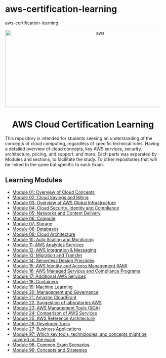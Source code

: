 # aws-certification-learning
aws-certification-learning


<p align="center">
  <img src="./images/extra/banner_aws.png" alt="aws" width=600 height=250>
</p>

<h1 align="center">
    AWS Cloud Certification Learning
</h1>

This repository is intended for students seeking an understanding of the concepts
of cloud computing, regardless of specific technical roles.
Having a detailed overview of cloud concepts, key AWS services, security, architecture, pricing, and support, and more.
Each parts was separated by Modules and sections, to facilitate the study.
To other repositories that will be linked to the same but specific to each Exam.

## Learning Modules

  - [Module 01: Overview of Cloud Concepts][01]
  - [Module 02: Cloud Savings and Billing][02]
  - [Module 03: Overview of AWS Global Infrastructure][03]
  - [Module 04: Cloud Security, Identity and Compliance][04]
  - [Module 05: Networks and Content Delivery][05]
  - [Module 06: Compute][06]
  - [Module 07: Storage][07]
  - [Module 08: Databases][08]
  - [Module 09: Cloud Architecture][09]
  - [Module 10: Auto Scaling and Monitoring][10]
  - [Module 11: AWS Analytics Services][11]
  - [Module 12: AWS Integration & Messaging][12]
  - [Module 13: Migration and Transfer][13]
  - [Module 14: Serverless Design Principles][14]
  - [Module 15: AWS Identity and Access Management (IAM)][15]
  - [Module 16: AWS Managed Services and Compliance Programs][16]
  - [Module 17: Additional AWS Services][17]
  - [Module 18: Containers][18]
  - [Module 19: Machine Learning][19]
  - [Module 20: Management and Governance][20]
  - [Module 21: Amazon CloudFront][21]
  - [Module 22: Suggestion of laboratories AWS][22]
  - [Module 23: AWS Management Tools (SOA)][23]
  - [Module 24: Comparison of AWS Services][24]
  - [Module 25: AWS Reference Architecture][25]
  - [Module 26: Developer Tools][26]
  - [Module 27: Business Applications ][27]
  - [Module 97: Which key tools, technologies, and concepts might be covered on the exam ][97]
  - [Module 98: Common‌ ‌Exam‌ ‌Scenarios‌ ‌][98]
  - [Module 99: Concepts‌ ‌and‌‌ Strategies][99]
 

[01]: https://github.com/weder96/aws-certification-learning/tree/main/module-1
[02]: https://github.com/weder96/aws-certification-learning/tree/main/module-2
[03]: https://github.com/weder96/aws-certification-learning/tree/main/module-3
[04]: https://github.com/weder96/aws-certification-learning/tree/main/module-4
[05]: https://github.com/weder96/aws-certification-learning/tree/main/module-5
[06]: https://github.com/weder96/aws-certification-learning/tree/main/module-6
[07]: https://github.com/weder96/aws-certification-learning/tree/main/module-7
[08]: https://github.com/weder96/aws-certification-learning/tree/main/module-8
[09]: https://github.com/weder96/aws-certification-learning/tree/main/module-9
[10]: https://github.com/weder96/aws-certification-learning/tree/main/module-10
[11]: https://github.com/weder96/aws-certification-learning/tree/main/module-11
[12]: https://github.com/weder96/aws-certification-learning/tree/main/module-12
[13]: https://github.com/weder96/aws-certification-learning/tree/main/module-13
[14]: https://github.com/weder96/aws-certification-learning/tree/main/module-14
[15]: https://github.com/weder96/aws-certification-learning/tree/main/module-15
[16]: https://github.com/weder96/aws-certification-learning/tree/main/module-16
[17]: https://github.com/weder96/aws-certification-learning/tree/main/module-17
[18]: https://github.com/weder96/aws-certification-learning/tree/main/module-18
[19]: https://github.com/weder96/aws-certification-learning/tree/main/module-19
[20]: https://github.com/weder96/aws-certification-learning/tree/main/module-20
[21]: https://github.com/weder96/aws-certification-learning/tree/main/module-21
[22]: https://github.com/weder96/aws-certification-learning/tree/main/module-22
[23]: https://github.com/weder96/aws-certification-learning/tree/main/module-23
[24]: https://github.com/weder96/aws-certification-learning/tree/main/module-24
[25]: https://github.com/weder96/aws-certification-learning/tree/main/module-25
[26]: https://github.com/weder96/aws-certification-learning/tree/main/module-26
[27]: https://github.com/weder96/aws-certification-learning/tree/main/module-27
[97]: https://github.com/weder96/aws-certification-learning/tree/main/module-97
[98]: https://github.com/weder96/aws-certification-learning/tree/main/module-98
[99]: https://github.com/weder96/aws-certification-learning/tree/main/module-99